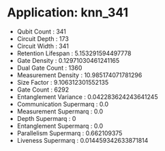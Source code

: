 # Application: knn_341
- Qubit Count : 341
- Circuit Depth : 173
- Circuit Width : 341
- Retention Lifespan : 5.153291594497778
- Gate Density : 0.12971030461241165
- Dual Gate Count : 1360
- Measurement Density : 10.985174071781296
- Size Factor : 9.106312301552135
- Gate Count : 6292
- Entanglement Variance : 0.042283624243641245
- Communication Supermarq : 0.0
- Measurement Supermarq : 0.0
- Depth Supermarq : 0
- Entanglement Supermarq : 0.0
- Parallelism Supermarq : 0.662109375
- Liveness Supermarq : 0.014459342633871814
